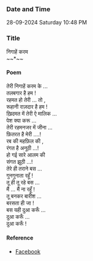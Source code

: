 ### Date and Time

28-09-2024 Saturday 10:48 PM

### Title

निगाहें करम  <br />
*~*~*~*~*

#### Poem

तेरी निगाहें करम के ... <br />
तलबगार है हम ! <br />
रहमत हो तेरी ... तो , <br />
रूहानी राज़दार है हम ! <br />
ख़िदमत में तेरी ऐ मालिक ... <br />
पेश क्या करू ... <br />
तेरी रहमनजर में जीना ... <br />
फ़ितरत है मेरी ....! <br />
रब की महफ़िल की ,  <br />
रंगत है अनूठी ...! <br />
हो गई सारे आलम की  <br />
संगत झूठी ...! <br />
तेरे ही तराने बस ... <br />
गुनगुनाता रहूँ ! <br />
तू ही तू रहे बस ... <br />
मैं ... मैं ना रहूँ ! <br />
तू बनकर बारीश ... <br />
बरसता ही जा ! <br />
बस यही दुआ करूँ ... <br />
दुआ करूँ ...  <br />
दुआ करूँ !

#### Reference

* [Facebook](https://www.facebook.com/share/p/JEEeLMtBFWUjC4Az/)

